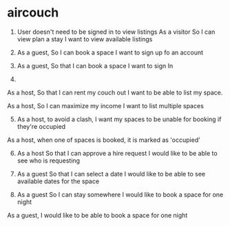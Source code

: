 # aircouch

1) User doesn't need to be signed in to view listings
As a visitor
So I can view plan a stay
I want to view available listings

2) As a guest,
So I can book a space
I want to sign up fo an account

3) As a guest,
So that I can book a space
I want to sign In

4)
As a host,
So that I can rent my couch out
I want to be able to list my space.

As a host,
So I can maximize my income
I want to list multiple spaces

5) As a host,
to avoid a clash,
I want my spaces to be unable for booking if they're occupied

As a host,
when one of spaces is booked,
it is marked as 'occupied'

6) As a host
So that I can approve a hire request
I would like to be able to see who is requesting

6) As a guest
So that I can select a date
I would like to be able to see available dates for the space

7) As a guest
So I can stay somewhere
I would like to book a space for one night

As a guest, I would like to be able to book a space for one night 
